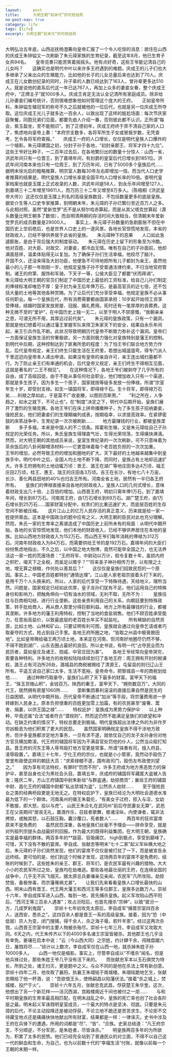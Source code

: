 ```yaml
---
layout:     post
title:      大明王朝“权末代”的可悲结局
no-post-nav: true
category: life
tags: [life]
excerpt: 大明王朝“权末代”的可悲结局
---
```


大明弘治五年底，山西巡抚杨澄筹向皇帝汇报了一个令人吃惊的消息：居住在山西的庆成王朱钟镒又一次刷新了朱元璋家族的生育纪录，截至这年8月，他已生育子女共94名。　　皇帝览奏只能苦笑着摇摇头。他有点好奇，这些王爷能记清自己的儿女吗？　　这确实也是明代中叶以来许多王府遇到的难题。庆成王的儿子们也大多继承了父亲出众的生殖能力，比如他的长子的儿女总量后来也达到了70人。庆成王在儿女数创纪录的同时，孙子辈的人数已经达到了163人，曾孙辈更多达510人。就是说他的直系后代这一年已达767人，再加上众多的妻妾女眷，整个庆成王府中，“正牌主子”就1000多人。庆成王肯定无法认全记清所有家庭成员。除非给儿孙妻妾们编号统计，否则很难想象他如何管理这个庞大的王府。　　正如皇帝所料，朱钟镒生殖冠军的称号不久之后就被他的一位后代，也就是另一位庆成王所夺取。这位庆成王光儿子就多达一百余人，以致出现了这样的尴尬场面：每次节庆家庭聚餐，同胞兄弟们见面，都要先由人介绍一番，否则彼此都不认识。正所谓“每会，紫玉盈坐，至不能相识”。到了正德初年，庆成王府终于弄不清自己家的人口了，焦虑地向皇帝上奏：“本府宗支数多，各将军所生子女或冒报岁数，无凭查考，乞令各将军府查报。”　　庆成王一府的人口增长，仅仅是明代皇族人口爆炸的一个缩影。朱元璋建国之初，分封子孙于各地，“初封亲郡王、将军才四十九位”。这些王爷好比种子，一二百年过去后，在各地繁衍出的数量十分惊人：山西一省，洪武年间只有一位晋王，到了嘉靖年间，有封爵的皇室后代已增长到1851位。洪武年间河南本来也只有一位周王，到了万历年间，已有了5000多个皇族后代……据明末徐光启的粗略推算，明宗室人数每30年左右即增加一倍。而当代人口史学者推算的结果是，明代皇族人口增长率是全国平均人口增长率的10倍。查明代皇家档案也就是玉牒上正式收录的人数，洪武年间是58人，到永乐年间增至127人，到嘉靖三十二年增至19611人，而万历三十二年又增至8万多人。（陈梧桐《洪武皇帝大传》）这还仅仅是玉牒上列名的高级皇族数目，不包括数量更多的底层皇族。据安介生等人口史专家推算，到明朝末年，朱元璋的子孙已繁衍至近百万人之多。　　与此相对照，虽然“爱新觉罗”氏不是从努尔哈赤算起，而是从其父塔克世算起（源头数量比明王朝多了数倍），而且明清两朝的存活时间大致相当，但清朝末年爱新觉罗氏的成员数量是29000人。　　事实上，朱元璋子孙数量的急剧膨胀不但在中国历史上空前绝后，也是世界人口史上的一道风景。各地长官惊慌地发现，本省的财政收入，已经不够供养居于此省的皇族。　　朱元璋种下的恶果　　人口如此急遽膨胀，是由于背后强大的制度驱动。　　朱元璋在历史上留下的形象至为冷酷。他对百姓、对大臣、对故交、对妻妾，都冷血无情。唯有在自己的子孙面前，他却满面慈祥，温柔体贴得无以复加。为了确保子孙们生活幸福，他绞尽了脑汁。　　开国不久，还没来得及大封功臣，他便急不可待地把所有儿子都封为亲王，虽然他最小的儿子那一年刚刚一岁。他规定皇族子孙不受普通法律约束，不归当地官府管制。诸王的府第、服饰和军骑，下天子一等，公侯大臣见了都要“伏而拜谒”。　　朱元璋给大明王朝的官员们制定了中国历史上最低的工资标准，给自己儿孙们制定的俸禄标准却唯恐不厚：皇子封为亲王后年俸万石，是最高官员的近七倍，还不包括大量的土地等其他各种赏赐。为了让后代们充分享受幸福，他规定皇族不必从事任何职业。每一个皇族后代，所有消费需要都由国家承担：10岁起开始领工资享受俸禄，结婚时国家发放房屋、冠服、婚礼费用。死时还有一笔厚厚的丧葬费。这种无微不至的“爱护”，在中国历史上独一无二，以至于明人不禁感慨，“我朝亲亲之恩，可谓无所不用，其厚远过前代矣”。　　朱元璋的皇族政策，只有一个漏洞，那就是他幻想着可以通过藩王掌握军队来捍卫朱家天下的安全，结果自永乐年间起，亲王引兵作乱不断。此状况导致明朝历代皇帝不断致力弥补这个漏洞。皇帝们一方面保证皇族生活的穷奢极欲，另一方面则极力强化对皇族特别是藩王的控制。到明代中后期，这种控制达到了匪夷所思的程度：为了怕王爷们联合地方势力作乱，后代皇帝规定，亲王们终生只能生活在王府里，若想出城遛遛弯，得专门派人千里迢迢向皇帝本人递出申请。如果没有皇帝的亲自许可，亲王连出城扫墓都不行。为了防止亲王们有串通的机会，后代皇帝又规定，亲王们终生不得相互见面，这就是著名的“二王不相见”。　　在这种情况下，各地王爷们被剥夺了几乎所有的自由，成了高级囚徒。由于不能从事任何社会职业，他们增加收入只有一个渠道，那就是多生孩子。因为多生一个孩子，国家就按等级多发放一份俸禄。所谓“宗室年生十岁，即受封支禄。如生一镇国将军，即得禄千石。生十将军，即得禄万石矣……利禄之厚如此，于是莫不广收妾媵，以图则百斯男。”　　“利之所在，人争趋之，如水之就下，不可止也”。在“制度”决定之下，明代中后期开始，皇族们展开了激烈的生殖竞赛。各地王爷们在床上拼命播撒种子，为了多生孩子招纳妻妾，强抢民女。他们把妻妾们的生理期编列成表，按期临幸，以求提高效率。在紧锣密鼓的床笫战争中，生育纪录一次次被刷新……　　地方最赚钱的行业，都被皇族垄断　　多子多福，本来是中国人的不二信条。挥霍和生殖，又是朱元璋给自己子孙规定的光荣任务。所以，朱氏皇族生得理直气壮，生得光荣坦荡，生得痛快淋漓。然而，对大明王朝的其他成员来说，皇室生育纪录的一次次刷新，可不只意味着为茶余饭后的八卦闲聊增添材料——它更意味着每个老百姓负担的一次次加重。　　王爷的增加，必然导致王府的增加和圈地的扩大。天下最好的土地越来越集中到皇族手中。明代中叶之后，全国人均土地不断下降，而同时，皇族占有土地却迅速扩大。许多王府拥有的土地动辄万顷：景王、潞王在湖广等地庄田多达4万顷，福王庄田2万顷，桂王、惠王、瑞王的庄田各3万顷。吉王在长沙，有地七八十万亩，长沙、善化两县田地的40%也归吉王所有。河南全省土地，居然有一半归各王府所有。　　皇族们的俸禄直接来自各地的财政收入，皇族人口的几何式增长，意味着财政支出几十倍、上百倍的增加。山西晋王府，明初只需年俸1万石，到了嘉靖年间，增长到87万石。河南周王府，由1万石增长到69万石。湖广楚王府，由1万石增长到25万石……国家财富分配中，权贵们的比重迅速扩大，而底层百姓的生存空间不断被压缩。　　这片江山上的亿万人民存活的真正意义，历来就是给一家一姓提供膏血。这本是中国政治的题中应有之义，大明王朝的臣民对此也充分理解。然而，朱氏一家的生育率之离谱造成了中国历史上前所未有的局面：从明代中期开始，各地的长官惊慌地发现，他们本地的财政收入，已经不够供养居住在本地的皇族。比如山西地方财政收入为152万石，而山西王爷们每年消耗的俸禄为312万石。河南年财政收入为84万石，而需要供给王爷的是192万石。嘉靖年间的大臣们纷纷焦虑地指出，不久之后，以中国之地大物博，竟然可能举全国之力，也无法养活这一家一姓的荒唐场景：“王府将军、中尉动以万计，假令复数十年，虽损内府之积贮，竭天下之全税，而奚足以赡乎？”“将来圣子神孙相传万世，以有限之土地，增无算之禄粮，作何处以善其后？”　　这仅仅是皇族们招致民怨的一个原因。事实上，中国老百姓都特别“通情达理”。江山是人家老祖宗提着头打下来的，是用千万个人头换来的。所以，人家的后代享受一下特殊待遇，天经地义，理所当然。问题是，国家规定已经如此优厚，皇子龙孙们犹有不足。他们运用自己的特殊身份和影响力，把触角伸向一切有油水的领域，无利不取，无所不为：　　皇族往往与巨商相勾结，进行行业垄断。这些亲贵利用自己的关系，向朝廷要到特殊政策，转手批给商人，再从商人那里分得巨额利益。地方上所有最赚钱的行业，都被其垄断。许多地方的藩王利用特权，控制了当地的食盐销售。他们不顾百姓承受能力，任意抬高盐价，以致最底层的老百姓长年买不起盐吃。　　所有稀缺的自然资源，比如土地、山林和矿山，只要证明有利可图，皇族就会通过向皇帝乞请或者巧取豪夺的方式，抢占到自己手里。各地王府所圈之地，“皆取之州县中极膏腴田地”。比如皇帝赐给福王两万顷土地，本来定在河南，但河南好地圈尽仍然不够，不得不跑到湖广、山东去圈占最好的良田。所以史书说，有明一代“占夺民业而为民厉者，莫如皇庄及诸王、勋戚、中官庄田为甚”。　　各地王爷经常向皇帝哭穷，索要各种特利。许多地方的收税权陆陆续续划归了各地王府：周王拥有开封的税课权，潞王占有河泊所26处，潞城县的商税被赐给了清源王，屯留县的则归辽山王所有。平遥王说自己家口太多，生活不宽裕，皇帝命令，把黎城县一年的商税划给他……　　通过种种巧取豪夺，皇族们山积了天下最多的财富。富甲天下的福王，“珠玉货赂山积”，金钱百万。陕西的秦王，富甲天下，“拥赀数百万”。大同的代王，居然拥有房屋1060所……　　垄断集团暴利滚滚的直接后果自然是民生的日益困顿。从明代中期开始，历代皇帝不断通过“加派”等手段，将宗藩费用进一步转嫁到人民身上。原本负担很重的百姓更加雪上加霜，有的农民甚至“废箸、鬻舍、捐妻，以供王国之禄”……　　特权庇护：皇族成为黑势力保护伞　　以上种种，毕竟还属“合法”或者符合“潜规则”。然而这仍然不能满足皇族们的欲望和冲动。在缺乏约束的情况下，特权总要走到极端。明代皇族超出法律之外的为非作歹穷凶极恶为他们积累了更大的民怨。　　虽然国家明确规定皇族不得干涉地方政务，但许多皇族都涉足地方事务，一旦有求不遂，就依仗自己的龙子龙孙身份对地方官员横加欺凌。代王府的辅国将军因为不满县官处罚他的仆人，公然当众殴打知县。晋王府的河东王等人辱骂殴打地方官更是常事，所谓“挟奏有司，擅入府县，凌辱殴置，”。嘉靖三十七年，宁化王府的宗仪，也就是小小管家，竟然动手殴伤了堂堂布政使这样的朝廷大员：“求索禄粮不遂，围布政司门，殴伤左布政使刘望之。”　　因为享有司法特权，有罪时“罚而不刑”，许多王府成为地方黑恶势力的保护伞，甚至自身也沦为黑社会头目。嘉靖五年，庆成府的辅国将军藏匿大盗被人告发；隆庆二年，方山王府镇国中尉朱新垣“与群盗通，劫掠商货”；襄垣王府的辅国中尉、昌化王府的辅国中尉都“私出禁城为盗”，公然杀人劫财……　　至于强抢民女之类的经典桥段更是无地无之。在特权庇护下，皇族已经沦为大明社会道德水准最为低下的一个群体。河南禹州的徽王朱载伦，“有美女子过府，掠入与淫，女幼不敢接，即大怒，投以与虎”。 山民王朱企礼在武冈州“前后夺民妻女无算”。武邑王在父丧期间“居丧无礼，置酒作乐，召妓者歌舞，极诸淫纵，内使谏者，辄非法拷掠，或触其怒，以石鼓压胸，囊沙覆口，死者数人”……　　两百年的狂欢宴席原来不是免费的　　虽然民怨深重，各地皇族们丝毫不予理会——拼命享受，就是对列祖列宗提头血战最好的回报。作为最大的既得利益集团，在大明王朝，皇族确实是最幸福的群体。两百多年的**跋扈、狂吸痛饮， high到极点，享受到巅峰了。　　可惜，天下没有不散的宴席。李自成、张献忠等明末“七十二家”起义军纵横大地之后，朱元璋的子孙们突然发现，他们的宴席不仅仅是被打扰了一下，而是被宣告永远终结。更可怕的是，他们到这个时候才发现，这场两百年的宴席不是免费的，结账的时候到了。这些姓朱的亲王、郡王、将军们，是农民军最有兴趣的猎物。大大小小的农民军所过之处，皇族均在劫难逃。那些各地最壮丽的王府，在连绵全国的战争中，几乎无不灰飞烟灭。据太原总兵姜瓖亲见亲闻，农民军“凡所攻陷，劫掠焚毁，备极惨毒，而宗藩罹祸尤甚”。　　让我们先来看看皇族人口增长最快的山西。明末山西有晋王、代王两大藩王和西河王等多位郡王，皇族多达数万人。崇祯十六年，李自成挥军进入山西，每到一地，首先捕杀皇族。起义军攻陷山西平阳后，“西河王等三百余人遇害”；攻占汾阳后，也首先搜杀“宗绅”，以致“彼汾一方，几成罗刹鬼国”。　　崇祯十七年初攻克太原后，李自成军“捕晋宗室四百余人，送西安，悉杀之”。这四百余人都是晋王一系的高级皇族。接着，因为“恐（中低层）宗人为变，闭门搜捕，得千余人，杀之海子堰，若歼羊豕”。经过这两次杀戮，山西晋王宗室中的主要人物被杀殆尽。崇祯十七年三月，李自成军又攻取大同。6天之内，代王朱传齐以下的4000多名诸王宗室皆被杀。其他郡王也几乎没有幸免。姜瓖在启本中说：“云（今山西大同）之宗姓，约计肆千余，闯贼盘踞六日，屠戮将尽……”综计以上数次，李自成军仅在山西一地，就杀掉朱姓子孙10000多人。　　山西一地仅是缩影。事实上，尽管李自成以“不嗜杀”闻名，但是他兵锋过处，那些朱姓王爷几乎没有活下来的。　　而张献忠军本以玉石俱焚为特长，所到之处，诸王扫灭，更是题中之义。与众不同的是他在杀法上常有新创意。崇祯十四年二月，他攻取了襄阳，执襄王朱翊铭于南城楼。朱翊铭跪地乞生，张献忠赐给了他一杯酒，说：“吾欲借王头，使杨嗣昌以陷藩伏法。”接着“杀之城上，焚城楼，投尸于火”。　　崇祯十六年五月，张献忠克武昌，俘获楚王朱华奎。这次，他想出了另一个新花样——活沉西湖，宫殿楼阁近千间也被付之一炬……　　与和平时期皇族的生育率最高相匹配，在明末战乱之中，皇族的死亡率也创了社会各阶层之最。明末起义军诛戮明皇室成员，一个最大的特点是坚决、彻底。只要是朱元璋的后代，不论主动投降还是被动俘获，不论立地不跪还是苦苦求生，不论拒不交待藏宝地点还是痛痛快快地献出所有财富，结果都是一样：一律诛灭。史书中涉及王府在兵锋下的遭遇，所用的词都是“尽”、“皆”、“合族。史家总结道：“凡王府宗支，不分顺逆，不分军民，是朱姓者，尽皆诛杀。”　　明皇族两百多年的为所欲为，积累了太多的民愤。他们已经完全站到了普通民众的对立面，不得不以自己这一代的鲜血和生命，为自己，也为以前数十代的“幸福生活”付账，就像以前每一个王朝的末期一样。
